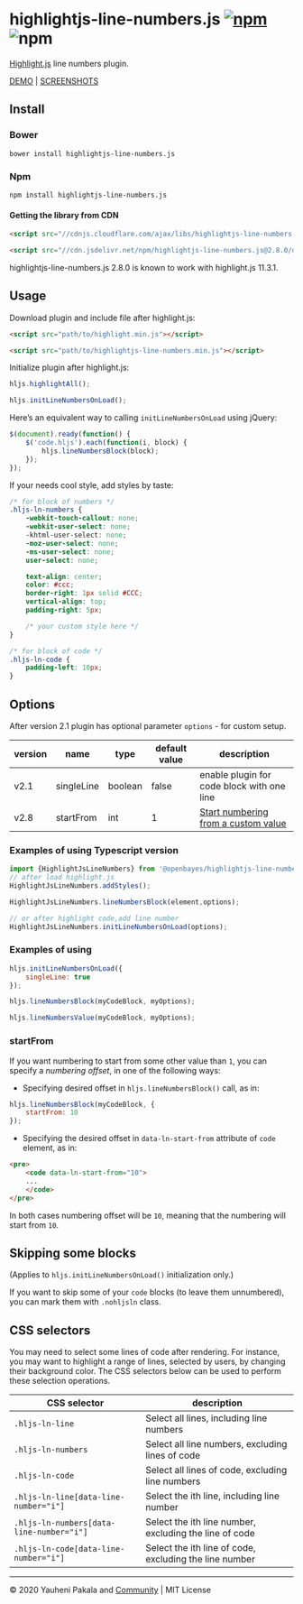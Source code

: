 # highlightjs-line-numbers.js [![npm](https://img.shields.io/npm/v/highlightjs-line-numbers.js.svg)](https://www.npmjs.com/package/highlightjs-line-numbers.js) ![npm](https://img.shields.io/npm/dw/highlightjs-line-numbers.js.svg)

[Highlight.js](https://github.com/highlightjs/highlight.js) line numbers plugin.

[DEMO](http://wcoder.github.io/highlightjs-line-numbers.js/) | [SСREENSHOTS](https://github.com/wcoder/highlightjs-line-numbers.js/issues/5)

## Install

### Bower

```
bower install highlightjs-line-numbers.js
```

### Npm

```
npm install highlightjs-line-numbers.js
```

#### Getting the library from CDN

```html
<script src="//cdnjs.cloudflare.com/ajax/libs/highlightjs-line-numbers.js/2.8.0/highlightjs-line-numbers.min.js"></script>
```

```html
<script src="//cdn.jsdelivr.net/npm/highlightjs-line-numbers.js@2.8.0/dist/highlightjs-line-numbers.min.js"></script>
```

highlightjs-line-numbers.js 2.8.0 is known to work with highlight.js 11.3.1.

## Usage

Download plugin and include file after highlight.js:

```html
<script src="path/to/highlight.min.js"></script>

<script src="path/to/highlightjs-line-numbers.min.js"></script>
```

Initialize plugin after highlight.js:

```js
hljs.highlightAll();

hljs.initLineNumbersOnLoad();
```

Here’s an equivalent way to calling `initLineNumbersOnLoad` using jQuery:

```js
$(document).ready(function() {
    $('code.hljs').each(function(i, block) {
        hljs.lineNumbersBlock(block);
    });
});
```

If your needs cool style, add styles by taste:

```css
/* for block of numbers */
.hljs-ln-numbers {
    -webkit-touch-callout: none;
    -webkit-user-select: none;
    -khtml-user-select: none;
    -moz-user-select: none;
    -ms-user-select: none;
    user-select: none;

    text-align: center;
    color: #ccc;
    border-right: 1px solid #CCC;
    vertical-align: top;
    padding-right: 5px;

    /* your custom style here */
}

/* for block of code */
.hljs-ln-code {
    padding-left: 10px;
}
```

## Options

After version 2.1 plugin has optional parameter `options` - for custom setup.

version | name       | type    | default value | description
--------|------------|---------|---------------|-----------------------
v2.1    | singleLine | boolean | false         | enable plugin for code block with one line
v2.8    | startFrom  | int     | 1             | [Start numbering from a custom value](#startFrom)

### Examples of using Typescript version

```js
import {HighlightJsLineNumbers} from '@openbayes/highlightjs-line-numbers';
// after load highlight.js
HighlightJsLineNumbers.addStyles();

HighlightJsLineNumbers.lineNumbersBlock(element,options);

// or after highlight code,add line number
HighlightJsLineNumbers.initLineNumbersOnLoad(options);
```

### Examples of using

```js
hljs.initLineNumbersOnLoad({
    singleLine: true
});
```

```js
hljs.lineNumbersBlock(myCodeBlock, myOptions);
```

```js
hljs.lineNumbersValue(myCodeBlock, myOptions);
```

### startFrom

If you want numbering to start from some other value than `1`, you can specify a _numbering offset_, in one of the following ways:

- Specifying desired offset in `hljs.lineNumbersBlock()` call, as in:

```js
hljs.lineNumbersBlock(myCodeBlock, {
    startFrom: 10
});
```

- Specifying the desired offset in `data-ln-start-from` attribute of `code` element, as in:

```html
<pre>
    <code data-ln-start-from="10">
    ...
    </code>
</pre>
```

In both cases numbering offset will be `10`, meaning that the numbering will start from `10`.

## Skipping some blocks

(Applies to `hljs.initLineNumbersOnLoad()` initialization only.)

If you want to skip some of your `code` blocks (to leave them unnumbered), you can mark them with `.nohljsln` class.

## CSS selectors

You may need to select some lines of code after rendering. For instance, you may want
to highlight a range of lines, selected by users, by changing their background color.
The CSS selectors below can be used to perform these selection operations.

CSS selector                             |  description
-----------------------------------------|-----------------------
`.hljs-ln-line`                          | Select all lines, including line numbers
`.hljs-ln-numbers`                       | Select all line numbers, excluding lines of code
`.hljs-ln-code`                          | Select all lines of code, excluding line numbers
`.hljs-ln-line[data-line-number="i"]`    | Select the ith line, including line number
`.hljs-ln-numbers[data-line-number="i"]` | Select the ith line number, excluding the line of code
`.hljs-ln-code[data-line-number="i"]`    | Select the ith line of code, excluding the line number
---
&copy; 2020 Yauheni Pakala and [Community](https://github.com/wcoder/highlightjs-line-numbers.js/graphs/contributors) | MIT License
